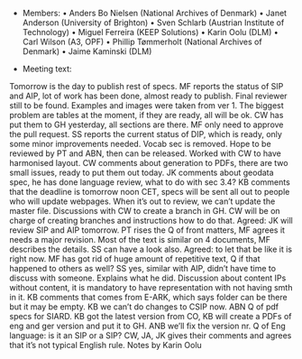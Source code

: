 - Members: 
•	Anders Bo Nielsen (National Archives of Denmark)
•	Janet Anderson (University of Brighton)
•	Sven Schlarb (Austrian Institute of Technology)
•	Miguel Ferreira (KEEP Solutions)
•	Karin Oolu (DLM)
•	Carl Wilson (A3, OPF) 
•	Phillip Tømmerholt (National Archives of Denmark)
•	Jaime Kaminski (DLM)

- Meeting text: 

Tomorrow is the day to publish rest of specs. MF reports the status of SIP and AIP, lot of work has been done, almost ready to publish. Final reviewer still to be found. Examples and images were taken from ver 1. The biggest problem are tables at the moment, if they are ready, all will be ok. CW has put them to GH yesterday, all sections are there. MF only need to approve the pull request.
SS reports the current status of DIP, which is ready, only some minor improvements needed. Vocab sec is removed. Hope to be reviewed by PT and ABN, then can be released. Worked with CW to have harmonised layout. CW comments about generation to PDFs, there are two small issues, ready to put them out today. 
JK comments about geodata spec, he has done language review, what to do with sec 3.4? 
KB comments that the deadline is tomorrow noon CET, specs will be sent all out to people who will update webpages. When it’s out to review, we can’t update the master file. Discussions with CW to create a branch in GH. CW will be on charge of creating branches and instructions how to do that. 
Agreed: JK will review SIP and AIP tomorrow. 
PT rises the Q of front matters, MF agrees it needs a major revision. Most of the text is similar on 4 documents, MF describes the details. SS can have a look also. Agreed: to let that be like it is right now. 
MF has got rid of huge amount of repetitive text, Q if that happened to others as well? SS yes, similar with AIP, didn’t have time to discuss with someone. Explains what he did. 
Discussion about content IPs without content, it is mandatory to have representation with not having smth in it. KB comments that comes from E-ARK, which says folder can be there but it may be empty. KB we can’t do changes to CSIP now. 
ABN Q of pdf specs for SIARD. KB got the latest version from CO, KB will create a PDFs of eng and ger version and put it to GH. ANB we’ll fix the version nr. 
Q of Eng language: is it an SIP or a SIP? CW, JA, JK gives their comments and agrees that it’s not typical English rule. 
Notes by Karin Oolu
